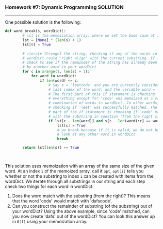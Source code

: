 ### Homework #7: Dynamic Programming SOLUTION
___

One possible solution is the following:

```python
def word_break(s, wordDict):
        # lst is the memoization array, where we set the base case at index = 0 to True
        lst = [None] * (len(s) + 1)
        lst[0] = True
        
        # iterate throught the string, checking if any of the words in your 
        # wordDict could "right align" with the current substring. If it can, 
        # check to see if the remainder of the string has already been covered
        # by another word in your wordDict
        for c in xrange(1, len(s) + 1):
            for word in wordDict:
                if len(word) <= c:
                    # Say s = 'leetcode' and you are currently considering the
                    # last index of the word, and the variable word = 'code'.
                    # The first part of this if statement is checking 
                    # everything except for 'code' was memoized as a valid 
                    # combination of words in wordDict. In other words, this is
                    # checking if 'leet' was successfully matched. The second
                    # part of the if statement is checking if 'code' matches 
                    # with the substring in question (from the right side).
                    if lst[c - len(word)] and s[c - len(word):c] == word:
                        lst[c] = True
                        # we break because if it is valid, we do not have to 
                        # look at any other word in wordDict
                        break

        return lst[len(s)] == True
                
            
```

This solution uses memoization with an array of the same size of the given word. At an index `i` of the memoized array, call it `opt`, `opt[i]` tells you whether or not the substring to index `i` can be created with items from the wordDict. We iterate through all substrings in our string and each step check two things for each word in wordDict:
1. Does the word match with the substring (from the right)? This means that the word 'code' would match with 'dafscode'.
2. Can you construct the remainder of substring (of the substring) out of your wordDict? Using the above example, since 'code' matched, can you now create 'dafs' out of the wordDict? You can look this answer up in `O(1)` using your memoization array.
